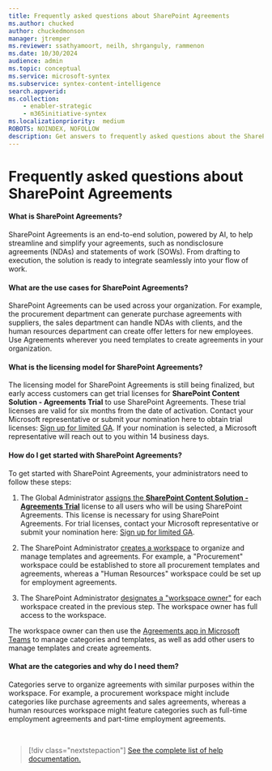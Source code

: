 ```yaml
---
title: Frequently asked questions about SharePoint Agreements
ms.author: chucked
author: chuckedmonson
manager: jtremper
ms.reviewer: ssathyamoort, neilh, shrganguly, rammenon
ms.date: 10/30/2024
audience: admin
ms.topic: conceptual
ms.service: microsoft-syntex
ms.subservice: syntex-content-intelligence
search.appverid: 
ms.collection: 
    - enabler-strategic
    - m365initiative-syntex
ms.localizationpriority:  medium
ROBOTS: NOINDEX, NOFOLLOW
description: Get answers to frequently asked questions about the SharePoint Agreements solution.
---
```


# Frequently asked questions about SharePoint Agreements

#### What is SharePoint Agreements?

SharePoint Agreements is an end-to-end solution, powered by AI, to help streamline and simplify your agreements, such as nondisclosure agreements (NDAs) and statements of work (SOWs). From drafting to execution, the solution is ready to integrate seamlessly into your flow of work.

#### What are the use cases for SharePoint Agreements?

SharePoint Agreements can be used across your organization. For example, the procurement department can generate purchase agreements with suppliers, the sales department can handle NDAs with clients, and the human resources department can create offer letters for new employees. Use Agreements wherever you need templates to create agreements in your organization.

#### What is the licensing model for SharePoint Agreements?

The licensing model for SharePoint Agreements is still being finalized, but early access customers can get trial licenses for **SharePoint Content Solution - Agreements Trial** to use SharePoint Agreements. These trial licenses are valid for six months from the date of activation. Contact your Microsoft representative or submit your nomination here to obtain trial licenses: [Sign up for limited GA](https://aka.ms/AgreementsSelectiveGA). If your nomination is selected, a Microsoft representative will reach out to you within 14 business days.

#### How do I get started with SharePoint Agreements?

To get started with SharePoint Agreements, your administrators need to follow these steps:

1. The Global Administrator [assigns the **SharePoint Content Solution - Agreements Trial**](agreements-license-requirements.md) license to all users who will be using SharePoint Agreements. This license is necessary for using SharePoint Agreements. For trial licenses, contact your Microsoft representative or submit your nomination here: [Sign up for limited GA](https://aka.ms/AgreementsSelectiveGA).

2. The SharePoint Administrator [creates a workspace](agreements-setup.md) to organize and manage templates and agreements. For example, a "Procurement" workspace could be established to store all procurement templates and agreements, whereas a "Human Resources" workspace could be set up for employment agreements.

3. The SharePoint Administrator [designates a "workspace owner"](agreements-key-concepts.md#roles) for each workspace created in the previous step. The workspace owner has full access to the workspace.

The workspace owner can then use the [Agreements app in Microsoft Teams](https://teams.microsoft.com/l/app/fc0c5127-1a8c-4d12-9500-c142ca453b83?source=app-details-dialog) to manage categories and templates, as well as add other users to manage templates and create agreements.

#### What are the categories and why do I need them?

Categories serve to organize agreements with similar purposes within the workspace. For example, a procurement workspace might include categories like purchase agreements and sales agreements, whereas a human resources workspace might feature categories such as full-time employment agreements and part-time employment agreements.

<br>

> [!div class="nextstepaction"]
> [See the complete list of help documentation.](agreements-overview.md#help-documentation)
